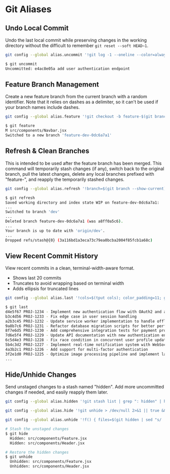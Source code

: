 # Git Aliases

## Undo Local Commit

Undo the last local commit while preserving changes in the working directory without the difficult to remember `git reset --soft HEAD~1`.

```bash
git config --global alias.uncommit '!git log -1 --oneline --color=always | sed "s/^/Uncommitted: /" && git reset --soft HEAD~1'
```

```bash
$ git uncommit
Uncommitted: e4ac8e05a add user authentication endpoint
```

## Feature Branch Management

Create a new feature branch from the current branch with a random identifier. Note that it relies on dashes as a delimiter, so it can't be used if your branch names include dashes.

```bash
git config --global alias.feature '!git checkout -b feature-$(git branch --show-current)-$(openssl rand -hex 4) $(git branch --show-current)'
```

```bash
$ git feature
M src/components/Navbar.jsx
Switched to a new branch 'feature-dev-0dc6a7a1'
```

## Refresh & Clean Branches

This is intended to be used after the feature branch has been merged. This command will temporarily stash changes (if any), switch back to the original branch, pull the latest changes, delete any local branches prefixed with "feature-", and reapply the temporarily stashed changes.

```bash
git config --global alias.refresh '!branch=$(git branch --show-current); original_branch=$(echo $branch | cut -d"-" -f2); git stash && git checkout $original_branch && git pull && git branch | grep "feature-" | xargs git branch -D && git stash pop && git branch'
```

```bash
$ git refresh
Saved working directory and index state WIP on feature-dev-0dc6a7a1:
...
Switched to branch 'dev'
...
Deleted branch feature-dev-0dc6a7a1 (was a8ff0a5c6).
...
Your branch is up to date with 'origin/dev'.
...
Dropped refs/stash@{0} (3a116bd1a3eca73c79ea0bcba2004f85fcb1a68c)
```

## View Recent Commit History

View recent commits in a clean, terminal-width-aware format.

- Shows last 20 commits
- Truncates to avoid wrapping based on terminal width
- Adds ellipsis for truncated lines

```bash
git config --global alias.last '!cols=$(tput cols); color_padding=11; git log -n 20 --oneline --color=always | while read -r line; do if [ ${#line} -gt $((cols-3)) ]; then echo "${line:0:$((cols+color_padding-6))}..."; else echo "$line"; fi; done'
```

```bash
$ git last
d4e5f67 PROJ-1234 - Implement new authentication flow with OAuth2 and add support for multipl...
b3c4d56 PROJ-1233 - Fix edge case in user session handling
a2b3c45 PROJ-1232 - Update service worker implementation to handle offline mode and cache inv...
9a8b7c6 PROJ-1231 - Refactor database migration scripts for better performance and add new in...
8f7e6d5 PROJ-1230 - Add comprehensive integration tests for payment processing workflow
7d6e5f4 PROJ-1229 - Update API documentation with new authentication endpoints
6c5d4e3 PROJ-1228 - Fix race condition in concurrent user profile updates
5b4c3d2 PROJ-1227 - Implement real-time notification system with WebSocket integration and re...
4a3b2c1 PROJ-1226 - Add support for multi-factor authentication
3f2e1d0 PROJ-1225 - Optimize image processing pipeline and implement lazy loading strategy fo...
...
```

## Hide/Unhide Changes

Send unstaged changes to a stash named "hidden". Add more uncommitted changes if needed, and easily reapply them later.

```bash
git config --global alias.hidden '!git stash list | grep ": hidden" | head -n1 | cut -d: -f1 | xargs -I {} git show --pretty="" --name-only {} | while read file; do echo "  Hidden: \033[31m$file\033[0m"; done'

git config --global alias.hide '!git unhide > /dev/null 2>&1 || true && git stash push --keep-index -m "hidden" > /dev/null && git hidden'

git config --global alias.unhide '!f() { files=$(git hidden | sed "s/  Hidden:/  Unhidden:/g" | sed "s/\x1b\[31m/\x1b\[32m/g"); git stash list | grep "hidden" | head -n1 | cut -d: -f1 | xargs -I {} git stash pop {} > /dev/null 2>&1; echo "$files"; }; f'
```

```bash
# Stash the unstaged changes
$ git hide
  Hidden: src/components/Feature.jsx
  Hidden: src/components/Header.jsx

# Restore the hidden changes
$ git unhide
  Unhidden: src/components/Feature.jsx
  Unhidden: src/components/Header.jsx
```
